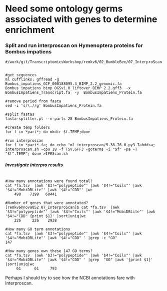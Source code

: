 # Need some ontology germs associated with genes to determine enrichment

### Split and run interproscan on Hymenoptera proteins for Bombus impatiens
```
#/work/gif/TranscriptomicsWorkshop/remkv6/02_BumbleBee/07_InterproScan


#get sequences
ml cufflinks; gffread -g Bombus_impatiens_GCF_000188095.3_BIMP_2.2_genomic.fa  Bombus_impatiens_bimp_OGSv1.0_liftover_BIMP_2.2.gff3  -x BombusImpatiens_Transcript.fa  -y  BombusImpatiens_Protein.fa

#remove period from fasta
sed -i 's/\.//g' BombusImpatiens_Protein.fa

#split fastas
fasta-splitter.pl --n-parts 28 BombusImpatiens_Protein.fa

#create temp folders
for f in *part*; do mkdir $f.TEMP;done

#run interproscan
for f in *part*.fa; do echo "ml interproscan/5.38-76.0-py3-7ahddsa; interproscan.sh -cpu 18 -f TSV,GFF3 -goterms -i "$f" -pa -T "$f".TEMP"; done >IPRScan.sh
```
##### Investigate interpro results
```

#How many annotations were found total?
cat *fa.tsv  |awk '$3!="polypeptide"' |awk '$4!="Coils"' |awk '$4!="MobiDBLite"' |awk '$4!="CDD"' |wc
    498    7199   68441

#Number of genes that were annotated?    
[remkv6@nova052 07_InterproScan]$ cat *fa.tsv  |awk '$3!="polypeptide"' |awk '$4!="Coils"' |awk '$4!="MobiDBLite"' |awk '$4!="CDD" {print $1}' |sort|uniq|wc
    226     226    2938

#How many GO term annotations
cat *fa.tsv  |awk '$3!="polypeptide"' |awk '$4!="Coils"' |awk '$4!="MobiDBLite"' |awk '$4!="CDD" ' |grep -c "GO"
147

#How many genes own these 147 GO terms?
cat *fa.tsv  |awk '$3!="polypeptide"' |awk '$4!="Coils"' |awk '$4!="MobiDBLite"' |awk '$4!="CDD" ' |grep  "GO" |awk '{print $1}' |sort|uniq|wc
     61      61     793
```


Perhaps I should try to see how the NCBI annotations fare with Interproscan.
